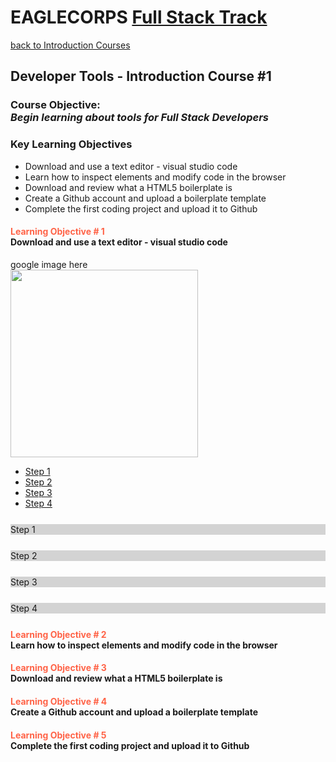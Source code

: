 <style>
    .objective {
        color:tomato;
        display:grid;
        grid-template-columns: 1fr 1fr;
    }
    .step {
        background:lightgray;
        margin: 25px 0;
    }

</style>

# **EAGLECORPS** [Full Stack Track](../README.md)
[back to Introduction Courses](/course/introduction.md)
## Developer Tools - Introduction Course #1 

### Course Objective: <br /><em><b>Begin learning about tools for Full Stack Developers</b></em>

### Key Learning Objectives
<ul>
    <li>Download and use a text editor - visual studio code</li>
    <li>Learn how to inspect elements and modify code in the browser</li>
    <li>Download and review what a HTML5 boilerplate is</li>
    <li>Create a Github account and upload a boilerplate template</li>
    <li>Complete the first coding project and upload it to Github</li>
</ul>

#### <span class="objective">Learning Objective # 1</span> Download and use a text editor - visual studio code
<div>
    google image here<br />
    <img align="center" width="300" src="https://thehappypuppysite.com/wp-content/uploads/2017/10/Cute-Dog-Names-HP-long.jpg"><br />
    <ul>
        <li><a href="#step1">Step 1</a></li>
        <li><a href="#step2">Step 2</a></li>
        <li><a href="#step3">Step 3</a></li>
        <li><a href="#step4">Step 4</a></li>
    </ul>
    <div id="step1" class="step">
        <p>Step 1</p>
    </div>
    <div id="step2" class="step">
        <p>Step 2</p>
    </div>
    <div id="step3" class="step">
        <p>Step 3</p>
    </div>
    <div id="step4" class="step">
        <p>Step 4</p>
    </div>
</div>

#### <span class="objective">Learning Objective # 2</span> Learn how to inspect elements and modify code in the browser

#### <span class="objective">Learning Objective # 3</span> Download and review what a HTML5 boilerplate is

#### <span class="objective">Learning Objective # 4</span> Create a Github account and upload a boilerplate template

#### <span class="objective">Learning Objective # 5</span> Complete the first coding project and upload it to Github

